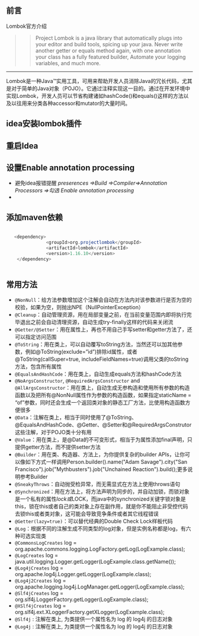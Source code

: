 

<!-- more -->
## 前言

Lombok官方介绍
>>Project Lombok is a java library that automatically plugs into your editor and build tools, spicing up your java.
Never write another getter or equals method again, with one annotation your class has a fully featured builder, 
Automate your logging variables, and much more. 
---
Lombok是一种Java™实用工具，可用来帮助开发人员消除Java的冗长代码，尤其是对于简单的Java对象（POJO）。它通过注释实现这一目的。通过在开发环境中实现Lombok，开发人员可以节省构建诸如hashCode()和equals()这样的方法以及以往用来分类各种accessor和mutator的大量时间。
## idea安装lombok插件
<Picture src="Lombok/Lombok_1.png"/>

 ## 重启Idea
 ## 设置Enable annotation processing 
 - 避免idea报错提醒 
 *preserences =>Build =>Compiler=>Annotation Processors =>勾选 Enable annotation processing*
- <Picture src="Lombok/Lombok_2.png"/> 

 ## 添加maven依赖

```java
    
   <dependency>
               <groupId>org.projectlombok</groupId>
               <artifactId>lombok</artifactId>
               <version>1.16.10</version>
    </dependency>
  

```
## 常用方法
- `@NonNull`：给方法参数增加这个注解会自动在方法内对该参数进行是否为空的校验，如果为空，则抛出NPE（NullPointerException）
- `@Cleanup`：自动管理资源，用在局部变量之前，在当前变量范围内即将执行完毕退出之前会自动清理资源，自动生成try-finally这样的代码来关闭流
- `@Getter/@Setter`：用在属性上，再也不用自己手写setter和getter方法了，还可以指定访问范围
- `@ToString`：用在类上，可以自动覆写toString方法，当然还可以加其他参数，例如@ToString(exclude=”id”)排除id属性，或者@ToString(callSuper=true, includeFieldNames=true)调用父类的toString方法，包含所有属性
- `@EqualsAndHashCode`：用在类上，自动生成equals方法和hashCode方法
- `@NoArgsConstructor`, `@RequiredArgsConstructor` and `@AllArgsConstructor`：用在类上，自动生成无参构造和使用所有参数的构造函数以及把所有@NonNull属性作为参数的构造函数，如果指定staticName = “of”参数，同时还会生成一个返回类对象的静态工厂方法，比使用构造函数方便很多
- `@Data`：注解在类上，相当于同时使用了@ToString、@EqualsAndHashCode、@Getter、@Setter和@RequiredArgsConstrutor这些注解，对于POJO类十分有用
- `@Value`：用在类上，是@Data的不可变形式，相当于为属性添加final声明，只提供getter方法，而不提供setter方法
- `@Builder`：用在类、构造器、方法上，为你提供复杂的builder APIs，让你可以像如下方式一样调用Person.builder().name("Adam Savage").city("San Francisco").job("Mythbusters").job("Unchained Reaction").build();更多说明参考Builder
- `@SneakyThrows`：自动抛受检异常，而无需显式在方法上使用throws语句
- `@Synchronized`：用在方法上，将方法声明为同步的，并自动加锁，而锁对象是一个私有的属性$lock或$LOCK，而java中的synchronized关键字锁对象是this，锁在this或者自己的类对象上存在副作用，就是你不能阻止非受控代码去锁this或者类对象，这可能会导致竞争条件或者其它线程错误
- `@Getter(lazy=true)`：可以替代经典的Double Check Lock样板代码
- `@Log`：根据不同的注解生成不同类型的log对象，但是实例名称都是log，有六种可选实现类
- `@CommonsLogCreates` log = org.apache.commons.logging.LogFactory.getLog(LogExample.class);
- `@LogCreates` log = java.util.logging.Logger.getLogger(LogExample.class.getName());
- `@Log4jCreates` log = org.apache.log4j.Logger.getLogger(LogExample.class);
- `@Log4j2Creates` log = org.apache.logging.log4j.LogManager.getLogger(LogExample.class);
- `@Slf4jCreates` log = org.slf4j.LoggerFactory.getLogger(LogExample.class);
- `@XSlf4jCreates` log = org.slf4j.ext.XLoggerFactory.getXLogger(LogExample.class);
- `@Slf4j` : 注解在类上, 为类提供一个属性名为 log 的 log4j 的日志对象
- `@Log4j` : 注解在类上, 为类提供一个属性名为 log 的 log4j 的日志对象

